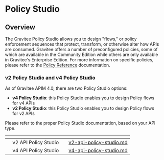 # Policy Studio

## Overview

The Gravitee Policy Studio allows you to design "flows," or policy enforcement sequences that protect, transform, or otherwise alter how APIs are consumed. Gravitee offers a number of preconfigured policies, some of which are available in the Community Edition while others are only available in Gravitee's Enterprise Edition. For more information on specific policies, please refer to the [Policy Reference](../../reference/policy-reference/) documentation.

### v2 Policy Studio and v4 Policy Studio

As of Gravitee APIM 4.0, there are two Policy Studio options:

* **v4 Policy Studio**: this Policy Studio enables you to design Policy flows for v4 APIs
* **v2 Policy Studio**: this Policy Studio enables you to design Policy flows for v2 APIs

Please refer to the proper Policy Studio documentation, based on your API type.

<table data-card-size="large" data-view="cards"><thead><tr><th></th><th></th><th></th><th data-hidden data-card-target data-type="content-ref"></th></tr></thead><tbody><tr><td></td><td>v2 API Policy Studio</td><td></td><td><a href="v2-api-policy-studio.md">v2-api-policy-studio.md</a></td></tr><tr><td></td><td>v4 API Policy Studio</td><td></td><td><a href="v4-api-policy-studio.md">v4-api-policy-studio.md</a></td></tr></tbody></table>
